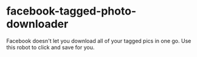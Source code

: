 # facebook-tagged-photo-downloader
Facebook doesn't let you download all of your tagged pics in one go. Use this robot to click and save for you. 
